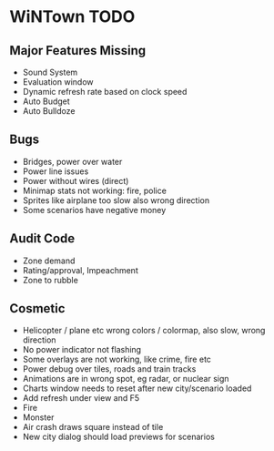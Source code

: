 # WiNTown TODO


## Major Features Missing
- Sound System
- Evaluation window
- Dynamic refresh rate based on clock speed
- Auto Budget
- Auto Bulldoze


## Bugs
- Bridges, power over water
- Power line issues
- Power without wires (direct)
- Minimap stats not working: fire, police
- Sprites like airplane too slow also wrong direction
- Some scenarios have negative money

## Audit Code
- Zone demand
- Rating/approval, Impeachment
- Zone to rubble


## Cosmetic
- Helicopter / plane etc wrong colors / colormap, also slow, wrong direction
- No power indicator not flashing
- Some overlays are not working, like crime, fire etc
- Power debug over tiles, roads and train tracks
- Animations are in wrong spot, eg radar, or nuclear sign
- Charts window needs to reset after new city/scenario loaded
- Add refresh under view and F5
- Fire
- Monster
- Air crash draws square instead of tile
- New city dialog should load previews for scenarios
